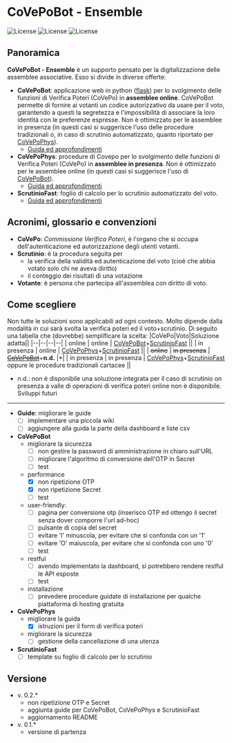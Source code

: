 

# CoVePoBot - Ensemble
![License](https://img.shields.io/badge/status-work%20in%20progress-yellowgreen) ![License](https://img.shields.io/badge/version-0.2.3-yellow) ![License](https://img.shields.io/github/languages/top/scouting4bot/CoVePoBot)

Panoramica
--------
**CoVePoBot - Ensemble** è un supporto pensato per la digitalizzazione delle assemblee associative.
Esso si divide in diverse offerte:

 - **CoVePoBot**: applicazione web in python ([flask](https://flask.palletsprojects.com/)) per lo svolgimento delle funzioni di Verifica Poteri (CoVePo) in **assemblee online**. CoVePoBot permette di fornire ai votanti un codice autorizzativo da usare per il voto, garantendo a questi la segretezza e l'impossibilità di associare la loro identità con le preferenze espresse. Non è ottimizzato per le assemblee in presenza (in questi casi si suggerisce l'uso delle procedure tradizionali o, in caso di scrutinio automatizzato, quanto riportato per [CoVePoPhys](docs/istruzioni_CoVePoPhys_ita.md)).
	 - [Guida ed approfondimenti](docs/istruzioni_CoVePoBot_ita.md)
 - **CoVePoPhys**: procedure di Covepo per lo svolgimento delle funzioni di Verifica Poteri (CoVePo) in **assemblee in presenza**. Non è ottimizzato per le assemblee online (in questi casi si suggerisce l'uso di [CoVePoBot](docs/istruzioni_CoVePoBot_ita.md)).
	 - [Guida ed approfondimenti](docs/istruzioni_CoVePoPhys_ita.md)
 - **ScrutinioFast**: foglio di calcolo per lo scrutinio automatizzato del voto.
	 - [Guida ed approfondimenti](docs/istruzioni_ScrutinioFast_ita.md)

Acronimi, glossario e convenzioni
--------
* **CoVePo**: *Commissione Verifica Poteri*, è l'organo che si occupa dell'autenticazione ed autorizzazione degli utenti votanti.
* **Scrutinio**: è la procedura seguita per
	* la verifica della validità ed autenticazione del voto (cioè che abbia votato solo chi ne aveva diritto)
	* il conteggio dei risultati di una votazione
* **Votante**: è persona che partecipa all'assemblea con diritto di voto.

Come scegliere
--------
Non tutte le soluzioni sono applicabili ad ogni contesto. Molto dipende dalla modalità in cui sarà svolta la verifica poteri ed il voto+scrutinio. Di seguito una tabella che (dovrebbe) semplificare la scelta:
|CoVePo|Voto|Soluzione adatta||
|--|--|--|--|
| online  | online  | [CoVePoBot](docs/istruzioni_CoVePoBot_ita.md)+[ScrutinioFast](docs/istruzioni_ScrutinioFast_ita.md) ||
| in presenza | online | [CoVePoPhys](docs/istruzioni_CoVePoPhys_ita.md)+[ScrutinioFast](docs/istruzioni_ScrutinioFast_ita.md) ||
| ~~online~~  | ~~in presenza~~ | ~~[CoVePoBot](docs/istruzioni_CoVePoBot_ita.md)~~+**n.d.** |*|
| in presenza | in presenza | [CoVePoPhys](docs/istruzioni_CoVePoPhys_ita.md)+[ScrutinioFast](docs/istruzioni_ScrutinioFast_ita.md) oppure le procedure tradizionali cartacee ||

* n.d.: non è disponibile una soluzione integrata per il caso di scrutinio on presenza a valle di operazioni di verifica poteri online non è disponibile.
Sviluppi futuri
--------
* **Guide**: migliorare le guide
	* [ ] implementare una piccola wiki
	* [ ] aggiungere alla guida la parte della dashboard e liste csv
* **CoVePoBot**
	* migliorare la sicurezza
		* [ ] non gestire la password di amministrazione in chiaro sull'URL
		* [ ] migliorare l'algoritmo di conversione dell'OTP in Secret
		* [ ] test
	* performance
		* [x] non ripetizione OTP
		* [x] non ripetizione Secret
		* [ ] test
	* user-friendly:
		* [ ] pagina per conversione otp (inserisco OTP ed ottengo il secret senza dover comporre l'url ad-hoc)
		* [ ] pulsante di copia del secret
		* [ ] evitare 'l' minuscola, per evitare che si confonda con un '1'
		* [ ] evitare 'O' maiuscola, per evitare che si confonda con uno '0'
		* [ ] test
	* restful
		* [ ] avendo implementato la dashboard, si potrebbero rendere restful le API esposte
		* [ ] test
	* installazione
		* [ ] prevedere procedure guidate di installazione per qualche piattaforma di hosting gratuita
* **CoVePoPhys**
	* migliorare la guida
		* [x] istruzioni per il form di verifica poteri
	* migliorare la sicurezza
		* [ ] gestione della cancellazione di una utenza
* **ScrutinioFast**
	* [ ] template su foglio di calcolo per lo scrutinio

Versione
--------
*  v. 0.2.*
	* non ripetizione OTP e Secret
	* aggiunta guide per CoVePoBot, CoVePoPhys e ScrutinioFast
	* aggiornamento README
*  v. 0.1.*
	* versione di partenza
